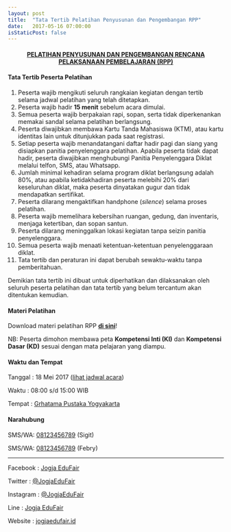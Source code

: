 ```yaml
---
layout: post
title:  "Tata Tertib Pelatihan Penyusunan dan Pengembangan RPP"
date:   2017-05-16 07:00:00
isStaticPost: false
---
```

#### <center> <a href="{{ site.baseurl }}/blog/pelatihan-rpp">PELATIHAN PENYUSUNAN DAN PENGEMBANGAN RENCANA PELAKSANAAN PEMBELAJARAN (RPP)</a></center>

#### Tata Tertib Peserta Pelatihan

1. Peserta wajib mengikuti seluruh rangkaian kegiatan dengan tertib selama jadwal pelatihan yang telah ditetapkan.
2. Peserta wajib hadir **15 menit** sebelum acara dimulai.
3. Semua peserta wajib berpakaian rapi, sopan, serta tidak diperkenankan memakai sandal selama pelatihan berlangsung.
4. Peserta diwajibkan membawa Kartu Tanda Mahasiswa (KTM), atau kartu identitas lain untuk ditunjukkan pada saat registrasi.
5. Setiap peserta wajib menandatangani daftar hadir pagi dan siang yang disiapkan panitia penyelenggara pelatihan. Apabila peserta tidak dapat hadir, peserta diwajibkan menghubungi Panitia Penyelenggara Diklat melalui telfon, SMS, atau Whatsapp.
6. Jumlah minimal kehadiran selama program diklat berlangsung adalah 80%, atau apabila ketidakhadiran peserta melebihi 20% dari keseluruhan diklat, maka peserta dinyatakan gugur dan tidak mendapatkan sertifikat.
7. Peserta dilarang mengaktifkan handphone (*silence*) selama proses pelatihan.
8. Peserta wajib memelihara kebersihan ruangan, gedung, dan inventaris, menjaga ketertiban, dan sopan santun.
9. Peserta dilarang meninggalkan lokasi kegiatan tanpa seizin panitia penyelenggara.
9. Semua peserta wajib menaati ketentuan-ketentuan penyelenggaraan diklat.
10. Tata tertib dan peraturan ini dapat berubah sewaktu-waktu tanpa pemberitahuan.

Demikian tata tertib ini dibuat untuk diperhatikan dan dilaksanakan oleh seluruh peserta pelatihan dan tata tertib yang belum tercantum akan ditentukan kemudian.

#### Materi Pelatihan

Download materi pelatihan RPP <a href="https://drive.google.com/drive/folders/0B17yPR_dzZrZaV9Zak5yVFdTYnc?usp=sharing" title="Download materi pelatihan RPP via Google Drive"><i class="fa fa-download fa-lg"></i> <b>di sini</b></a>!

NB: Peserta dimohon membawa peta **Kompetensi Inti (KI)** dan **Kompetensi Dasar (KD)** sesuai dengan mata pelajaran yang diampu.

#### Waktu dan Tempat

<i class="fa fa-calendar fa-lg"></i> Tanggal	: 18 Mei 2017 (<a href="{{ site.baseurl }}/schedule/" target="_blank">lihat jadwal acara</a>)

<i class="fa fa-clock-o fa-lg"></i> Waktu	: 08:00 s/d 15:00 WIB

<i class="fa fa-map-marker fa-lg"></i> Tempat	: <a href="{{ site.baseurl }}/direction/" target="_blank">Grhatama Pustaka Yogyakarta</a>

#### Narahubung

<i class="fa fa-whatsapp fa-lg"></i> SMS/WA: <a href="tel:08123456789">08123456789</a> (Sigit)

<i class="fa fa-whatsapp fa-lg"></i> SMS/WA: <a href="tel:08123456789">08123456789</a> (Febry)

<hr/>

<i class="fa fa-facebook-square fa-lg"></i> Facebook  : [Jogja EduFair](https://facebook.com/JogjaEduFair)

<i class="fa fa-twitter fa-lg"></i> Twitter : [@JogjaEduFair](https://twitter.com/JogjaEduFair)

<i class="fa fa-instagram fa-lg"></i> Instagram	: [@JogjaEduFair](https://instagram.com/JogjaEduFair)

<i class="fa fa-wechat fa-lg"></i> Line	: [Jogja EduFair](http://line.me/ti/p/~@ftj7214w)

<i class="fa fa-globe fa-lg"></i> Website	: [jogjaedufair.id](/)
